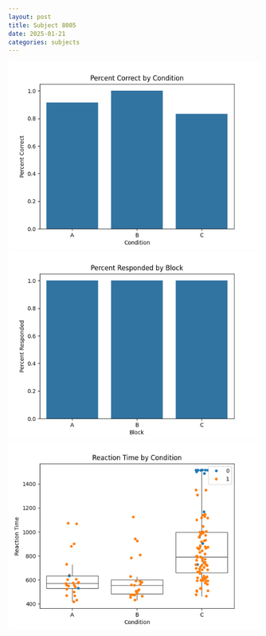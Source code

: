 ```yaml
---
layout: post
title: Subject 8005
date: 2025-01-21
categories: subjects
---
```


![](data/8005/run-25/8005_ATS_percent_correct.png)
![](data/8005/run-25/8005_ATS_percent_responded.png)
![](data/8005/run-25/8005_ATS_rt.png)
